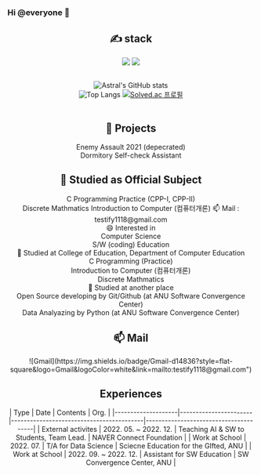 ### Hi @everyone 👋
<div align=center>
 
<div align=center><h2>✍ stack </h2></div>
<img src="https://img.shields.io/badge/C-A8B9CC?style=for-the-badge&logo=c&logoColor=white">
<img src="https://img.shields.io/badge/Python-3776AB?style=for-the-badge&logo=Python&logoColor=black">

 <div align=center><h2></h2></div>
 
![Astral's GitHub stats](https://github-readme-stats.vercel.app/api?username=AstralEUD&count_private=true) <br/>
![Top Langs](https://github-readme-stats.vercel.app/api/top-langs/?username=AstralEUD&layout=compact)
[![Solved.ac 프로필](http://mazassumnida.wtf/api/v2/generate_badge?boj=testify1118)](https://solved.ac/testify1118)<br/>
<br>

<div align=center><h2>💬 Projects </h2></div>
Enemy Assault 2021 (depecrated) <br/>
Dormitory Self-check Assistant <br/>
<div align=center><h2>📝 Studied as Official Subject </h2></div>
C Programming Practice (CPP-I, CPP-II) <br/>
Discrete Mathmatics
Introduction to Computer (컴퓨터개론)
📫 Mail : testify1118@gmail.com<br/>
😄 Interested in<br/>
Computer Science<br/>
S/W (coding) Education<br/>
🏫 Studied at College of Education, Department of Computer Education<br/>
C Programming (Practice)<br/>
Introduction to Computer (컴퓨터개론)<br/>
Discrete Mathmatics<br/>
📒 Studied at another place<br/>
Open Source developing by Git/Github (at ANU Software Convergence Center)<br/>
Data Analyazing by Python (at ANU Software Convergence Center)<br/>
 
 <div align=center><h2>📫 Mail </h2></div>
![Gmail](https://img.shields.io/badge/Gmail-d14836?style=flat-square&logo=Gmail&logoColor=white&link=mailto:testify1118@gmail.com")
 
<div align=center><h2>Experiences </h2></div>
| Type               | Date                  | Contents                                 | Org.                                  |
|--------------------|-----------------------|------------------------------------------|---------------------------------------|
| External activites | 2022. 05. ~ 2022. 12. | Teaching AI & SW to Students, Team Lead. | NAVER Connect Foundation              |
| Work at School     | 2022. 07.             | T/A for Data Science                     | Sciecne Education for the GIfted, ANU |
| Work at School     | 2022. 09. ~ 2022. 12. | Assistant for SW Education               | SW Convergence Center, ANU            |

 </div>

